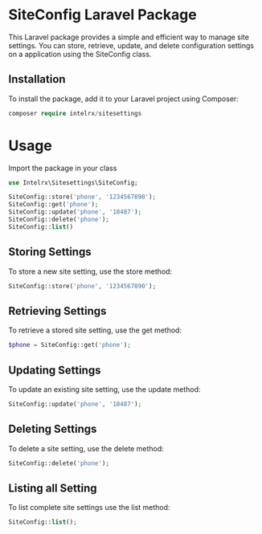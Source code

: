 # SiteConfig Laravel Package
This Laravel package provides a simple and efficient way to manage site settings. You can store, retrieve, update, and delete configuration settings on a application using the SiteConfig class.

## Installation
To install the package, add it to your Laravel project using Composer:
```php
composer require intelrx/sitesettings
```

# Usage
Import the package in your class
```php
use Intelrx\Sitesettings\SiteConfig;

SiteConfig::store('phone', '1234567890');
SiteConfig::get('phone');
SiteConfig::update('phone', '18487');
SiteConfig::delete('phone');
SiteConfig::list()
```

## Storing Settings
To store a new site setting, use the store method:

```php
SiteConfig::store('phone', '1234567890');
```

## Retrieving Settings
To retrieve a stored site setting, use the get method:
```php
$phone = SiteConfig::get('phone');
```

## Updating Settings
To update an existing site setting, use the update method:
```php
SiteConfig::update('phone', '18487');
```

## Deleting Settings
To delete a site setting, use the delete method:
```php
SiteConfig::delete('phone');
```

## Listing all Setting
To list complete site settings use the list method:
```php
SiteConfig::list();
```

